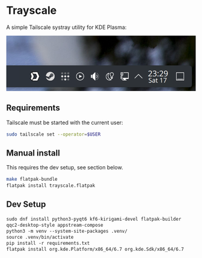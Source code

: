 # Trayscale

A simple Tailscale systray utility for KDE Plasma:

![plasma-panel-with-trayscale](docs/plasma-panel.png)

## Requirements

Tailscale must be started with the current user:

```bash
sudo tailscale set --operator=$USER
```

## Manual install

This requires the dev setup, see section below.

```bash
make flatpak-bundle
flatpak install trayscale.flatpak
```

## Dev Setup

```
sudo dnf install python3-pyqt6 kf6-kirigami-devel flatpak-builder qqc2-desktop-style appstream-compose
python3 -m venv --system-site-packages .venv/
source .venv/bin/activate
pip install -r requirements.txt
flatpak install org.kde.Platform/x86_64/6.7 org.kde.Sdk/x86_64/6.7
```
